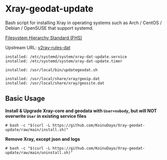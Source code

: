 # Xray-geodat-update

Bash script for installing Xray in operating systems such as Arch / CentOS / Debian / OpenSUSE that support systemd.

[Filesystem Hierarchy Standard (FHS)](https://en.wikipedia.org/wiki/Filesystem_Hierarchy_Standard) 

Upstream URL: 
[v2ray-rules-dat](https://github.com/Loyalsoldier/v2ray-rules-dat) 

```
installed: /etc/systemd/system/xray-dat-update.service
installed: /etc/systemd/system/xray-dat-update.timer

installed: /usr/local/bin/updategeodat.sh

installed: /usr/local/share/xray/geoip.dat
installed: /usr/local/share/xray/geosite.dat
```

## Basic Usage

**Install & Upgrade Xray-core and geodata with `User=nobody`, but will NOT overwrite `User` in existing service files**

```
# bash -c "$(curl -L https://github.com/KoinuDayo/Xray-geodat-update/raw/main/install.sh)"
```

**Remove Xray, except json and logs**

```
# bash -c "$(curl -L https://github.com/KoinuDayo/Xray-geodat-update/raw/main/uninstall.sh)"
```

